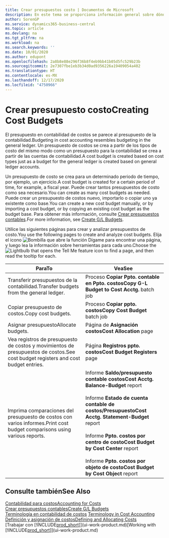 ```yaml
---
title: Crear presupuestos costo | Documentos de Microsoft
description: En este tema se proporciona información general sobre dónde crear y analizar presupuestos de costos.
author: SorenGP
ms.service: dynamics365-business-central
ms.topic: article
ms.devlang: na
ms.tgt_pltfrm: na
ms.workload: na
ms.search.keywords: ''
ms.date: 10/01/2020
ms.author: edupont
ms.openlocfilehash: 2a8b8e88e296f36b8f4eb9bb41b05d5fc529b23b
ms.sourcegitcommit: 2e7307fbe1eb3b34d0ad9356226a19409054a402
ms.translationtype: HT
ms.contentlocale: es-MX
ms.lasthandoff: 12/17/2020
ms.locfileid: "4750966"
---
```

# <a name="creating-cost-budgets"></a><span data-ttu-id="f4204-103">Crear presupuesto costo</span><span class="sxs-lookup"><span data-stu-id="f4204-103">Creating Cost Budgets</span></span>
<span data-ttu-id="f4204-104">El presupuesto en contabilidad de costos se parece al presupuesto de la contabilidad.</span><span class="sxs-lookup"><span data-stu-id="f4204-104">Budgeting in cost accounting resembles budgeting in the general ledger.</span></span> <span data-ttu-id="f4204-105">Un presupuesto de costos se crea a partir de los tipos de costo del mismo modo como un presupuesto para la contabilidad se crea a partir de las cuentas de contabilidad.</span><span class="sxs-lookup"><span data-stu-id="f4204-105">A cost budget is created based on cost types just as a budget for the general ledger is created based on general ledger accounts.</span></span>  

<span data-ttu-id="f4204-106">Un presupuesto de costo se crea para un determinado periodo de tiempo, por ejemplo, un ejercicio.</span><span class="sxs-lookup"><span data-stu-id="f4204-106">A cost budget is created for a certain period of time, for example, a fiscal year.</span></span> <span data-ttu-id="f4204-107">Puede crear tantos presupuestos de costo como sea necesario.</span><span class="sxs-lookup"><span data-stu-id="f4204-107">You can create as many cost budgets as needed.</span></span> <span data-ttu-id="f4204-108">Puede crear un presupuesto de costos nuevo, importarlo o copiar uno ya existente como base.</span><span class="sxs-lookup"><span data-stu-id="f4204-108">You can create a new cost budget manually, or by importing a cost budget, or by copying an existing cost budget as the budget base.</span></span> <span data-ttu-id="f4204-109">Para obtener más información, consulte [Crear presupuestos contables](finance-how-create-budgets.md).</span><span class="sxs-lookup"><span data-stu-id="f4204-109">For more information, see [Create G/L Budgets](finance-how-create-budgets.md).</span></span>

<span data-ttu-id="f4204-110">Utilice las siguientes páginas para crear y analizar presupuestos de costo.</span><span class="sxs-lookup"><span data-stu-id="f4204-110">You use the following pages to create and analyze cost budgets.</span></span> <span data-ttu-id="f4204-111">Elija el icono ![Bombilla que abre la función Dígame](media/ui-search/search_small.png "Dígame qué desea hacer") para encontrar una página, y luego lea la información sobre herramientas para cada uno.</span><span class="sxs-lookup"><span data-stu-id="f4204-111">Choose the ![Lightbulb that opens the Tell Me feature](media/ui-search/search_small.png "Tell me what you want to do") icon to find a page, and then read the tooltip for each.</span></span>

|<span data-ttu-id="f4204-112">Para</span><span class="sxs-lookup"><span data-stu-id="f4204-112">To</span></span>|<span data-ttu-id="f4204-113">Vea</span><span class="sxs-lookup"><span data-stu-id="f4204-113">See</span></span>|  
|--------|---------|  
|<span data-ttu-id="f4204-114">Transferir presupuestos de la contabilidad.</span><span class="sxs-lookup"><span data-stu-id="f4204-114">Transfer budgets from the general ledger.</span></span>|<span data-ttu-id="f4204-115">Proceso **Copiar Ppto. contable en Ppto. costos**</span><span class="sxs-lookup"><span data-stu-id="f4204-115">**Copy G-L Budget to Cost Acctg.** batch job</span></span>|  
|<span data-ttu-id="f4204-116">Copiar presupuesto de costos.</span><span class="sxs-lookup"><span data-stu-id="f4204-116">Copy cost budgets.</span></span>|<span data-ttu-id="f4204-117">Proceso **Copiar ppto. costos**</span><span class="sxs-lookup"><span data-stu-id="f4204-117">**Copy Cost Budget** batch job</span></span>|  
|<span data-ttu-id="f4204-118">Asignar presupuesto</span><span class="sxs-lookup"><span data-stu-id="f4204-118">Allocate budgets.</span></span>|<span data-ttu-id="f4204-119">Página de **Asignación costos**</span><span class="sxs-lookup"><span data-stu-id="f4204-119">**Cost Allocation** page</span></span>|  
|<span data-ttu-id="f4204-120">Vea registros de presupuesto de costos y movimientos de presupuestos de costos.</span><span class="sxs-lookup"><span data-stu-id="f4204-120">See cost budget registers and cost budget entries.</span></span>|<span data-ttu-id="f4204-121">Página **Registros ppto. costos**</span><span class="sxs-lookup"><span data-stu-id="f4204-121">**Cost Budget Registers** page</span></span>|  
|<span data-ttu-id="f4204-122">Imprima comparaciones del presupuesto de costos con varios informes.</span><span class="sxs-lookup"><span data-stu-id="f4204-122">Print cost budget comparisons using various reports.</span></span>|<span data-ttu-id="f4204-123">Informe **Saldo/presupuesto contable costos**</span><span class="sxs-lookup"><span data-stu-id="f4204-123">**Cost Acctg. Balance-Budget** report</span></span><br /><br /> <span data-ttu-id="f4204-124">Informe **Estado de cuenta contable de costos/Presupuesto**</span><span class="sxs-lookup"><span data-stu-id="f4204-124">**Cost Acctg. Statement-Budget** report</span></span><br /><br /> <span data-ttu-id="f4204-125">Informe **Ppto. costos por centro de costo**</span><span class="sxs-lookup"><span data-stu-id="f4204-125">**Cost Budget by Cost Center** report</span></span><br /><br /> <span data-ttu-id="f4204-126">Informe **Ppto. costos por objeto de costo**</span><span class="sxs-lookup"><span data-stu-id="f4204-126">**Cost Budget by Cost Object** report</span></span>|  

## <a name="see-also"></a><span data-ttu-id="f4204-127">Consulte también</span><span class="sxs-lookup"><span data-stu-id="f4204-127">See Also</span></span>  
[<span data-ttu-id="f4204-128">Contabilidad para costos</span><span class="sxs-lookup"><span data-stu-id="f4204-128">Accounting for Costs</span></span>](finance-manage-cost-accounting.md)  
[<span data-ttu-id="f4204-129">Crear presupuestos contables</span><span class="sxs-lookup"><span data-stu-id="f4204-129">Create G/L Budgets</span></span>](finance-how-create-budgets.md)  
<span data-ttu-id="f4204-130">[Terminología en contabilidad de costos](finance-terminology-in-cost-accounting.md) </span><span class="sxs-lookup"><span data-stu-id="f4204-130">[Terminology in Cost Accounting](finance-terminology-in-cost-accounting.md) </span></span>  
[<span data-ttu-id="f4204-131">Definición y asignación de costos</span><span class="sxs-lookup"><span data-stu-id="f4204-131">Defining and Allocating Costs</span></span>](finance-define-and-allocate-costs.md)  
<span data-ttu-id="f4204-132">[Trabajar con [!INCLUDE[prod_short](includes/prod_short.md)]](ui-work-product.md)</span><span class="sxs-lookup"><span data-stu-id="f4204-132">[Working with [!INCLUDE[prod_short](includes/prod_short.md)]](ui-work-product.md)</span></span>

